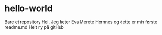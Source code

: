 # hello-world
Bare et repository
Hei. Jeg heter Eva Merete Hornnes og dette er min første readme.md
Helt ny på gitHub
